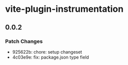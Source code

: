 # vite-plugin-instrumentation

## 0.0.2

### Patch Changes

- 925622b: chore: setup changeset
- 4c03e9e: fix: package.json type field
